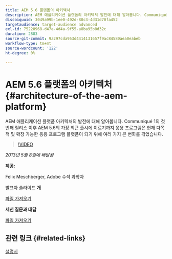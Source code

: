 ```yaml
---
title: AEM 5.6 플랫폼의 아키텍처
description: AEM 애플리케이션 플랫폼의 아키텍처 발전에 대해 알아봅니다. Communiqué 1의 첫 번째 릴리스 이후, AEM 5.6의 가장 최근 출시에 이르기까지, 응용 프로그램은 다목적 및 확장 가능한 응용 프로그램 플랫폼이 되기 위해 여러 가지 변경 사항이 적용되었습니다.
discoiquuid: 3049a99b-1ee0-492d-80c3-4d31d70fa452
targetaudience: target-audience advanced
exl-id: 75228968-d47a-4d4a-9f55-a8ba95b8d32c
duration: 2883
source-git-commit: 9a297cda953d4414131657f9ac84580aea0eabeb
workflow-type: tm+mt
source-wordcount: '122'
ht-degree: 0%

---
```


# AEM 5.6 플랫폼의 아키텍처{#architecture-of-the-aem-platform}

AEM 애플리케이션 플랫폼 아키텍처의 발전에 대해 알아봅니다. Communiqué 1의 첫 번째 릴리스 이후 AEM 5.6의 가장 최근 출시에 이르기까지 응용 프로그램은 현재 다목적 및 확장 가능한 응용 프로그램 플랫폼이 되기 위해 여러 가지 큰 변화를 겪었습니다.

>[!VIDEO](https://video.tv.adobe.com/v/19575/?quality=9)

*2013년 5월 8일에 배달됨*

**제공:**

Felix Meschberger, Adobe 수석 과학자

발표자 슬라이드 **개**

[파일 가져오기](assets/20130508-aem56-architecture.pdf)

**세션 질문과 대답**

[파일 가져오기](assets/questionsanswers-aem56-architecture.pdf)

## 관련 링크 {#related-links}

[설명서](https://docs.adobe.com/docs/en/cq/5-6-1/exploring/introduction.html?wcmmode=disabled)

<!--
[Get back to the Overview](https://helpx.adobe.com/kr/experience-manager/kt/eseminars/gems/aem-index.html)
-->
